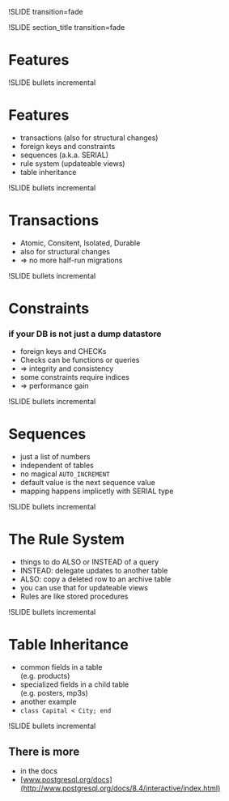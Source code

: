 !SLIDE transition=fade

!SLIDE section_title transition=fade

# Features #


!SLIDE bullets incremental

# Features #

* transactions (also for structural changes)
* foreign keys and constraints
* sequences (a.k.a. SERIAL)
* rule system (updateable views)
* table inheritance


!SLIDE bullets incremental

# Transactions #

* Atomic, Consitent, Isolated, Durable
* also for structural changes
* => no more half-run migrations

!SLIDE bullets incremental

# Constraints #
### if your DB is not just a dump datastore ###

* foreign keys and CHECKs
* Checks can be functions or queries
* => integrity and consistency
* some constraints require indices
* => performance gain


!SLIDE bullets incremental

# Sequences #

* just a list of numbers
* independent of tables
* no magical `AUTO_INCREMENT`
* default value is the next sequence value
* mapping happens implicetly with SERIAL type


!SLIDE bullets incremental

# The Rule System #

* things to do ALSO or INSTEAD of a query
* INSTEAD: delegate updates to another table
* ALSO: copy a deleted row to an archive table
* you can use that for updateable views
* Rules are like stored procedures


!SLIDE bullets incremental

# Table Inheritance #

* common fields in a table<br />
  (e.g. products)
* specialized fields in a child table<br />
  (e.g. posters, mp3s)
* another example
* `class Capital < City; end`


!SLIDE bullets incremental

## There is more ##
* in the docs
* [www.postgresql.org/docs](http://www.postgresql.org/docs/8.4/interactive/index.html)

